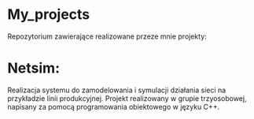 # My_projects

Repozytorium zawierające realizowane przeze mnie projekty:

# Netsim:
Realizacja systemu do zamodelowania i symulacji działania sieci na przykładzie linii produkcyjnej. Projekt realizowany w grupie trzyosobowej, napisany za pomocą programowania obiektowego w języku C++.
